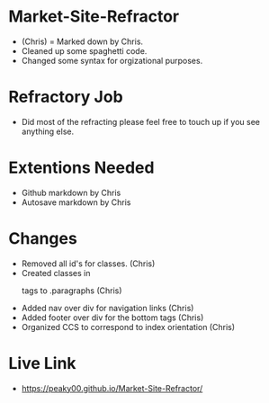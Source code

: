  # Market-Site-Refractor
- (Chris) = Marked down by Chris.
- Cleaned up some spaghetti code. 
- Changed some syntax for orgizational purposes.

# Refractory Job
- Did most of the refracting please feel free to touch up if you see anything else.

# Extentions Needed
- Github markdown by Chris 
- Autosave markdown by Chris

#  Changes
- Removed all id's for classes. (Chris)
- Created classes in <p> tags to .paragraphs (Chris)
- Added nav over div for navigation links (Chris)
- Added footer over div for the bottom tags (Chris)
- Organized CCS to correspond to index orientation (Chris)

# Live Link
- https://peaky00.github.io/Market-Site-Refractor/